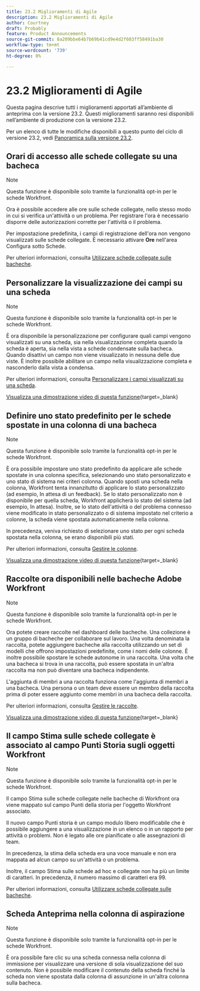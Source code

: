 ```yaml
---
title: 23.2 Miglioramenti di Agile
description: 23.2 Miglioramenti di Agile
author: Courtney
draft: Probably
feature: Product Announcements
source-git-commit: 8a209bbe64b7b69b41cd9e4d2f603ff58491ba30
workflow-type: tm+mt
source-wordcount: '739'
ht-degree: 0%

---
```


# 23.2 Miglioramenti di Agile

Questa pagina descrive tutti i miglioramenti apportati all’ambiente di anteprima con la versione 23.2. Questi miglioramenti saranno resi disponibili nell’ambiente di produzione con la versione 23.2.

Per un elenco di tutte le modifiche disponibili a questo punto del ciclo di versione 23.2, vedi [Panoramica sulla versione 23.2](/help/quicksilver/product-announcements/product-releases/23.2-release-activity/23-2-release-overview.md).

<!--

## Iteration functionality available in Adobe Workfront Boards

Several new features available in Workfront Boards make it possible to use agile Scrum functionality. These features include:

* Workstreams for grouping boards related to the same team, and collaborating on work
* A list of cards, or backlog of work, with the option to use sources to connect cards to Workfront tasks and issues
* Iteration planning and iteration process boards

Note that collections have been renamed to workstreams. Workstreams help you visualize data in different ways. You can display items on cards in a list, on a board, or on an iteration. Cards in a workstream can also be shared among multiple boards. You can easily facilitate workflows using cards and boards in a workstream.

For more information, see [Manage workstreams](/help/quicksilver/agile/use-boards-agile-planning-tools/manage-collections.md), [Create an iteration](/help/quicksilver/agile/use-boards-agile-planning-tools/create-an-iteration.md), and [Use the card list](/help/quicksilver/agile/use-boards-agile-planning-tools/use-card-list.md). Second two articles will not be available in Main until I publish my branch.

## Add tasks and issues to Boards workstreams from lists and reports

You can now add existing tasks or issues to a workstream in Workfront Boards directly from a list or report view. Any items you add to the workstream are added to the card list as unplanned cards.

For more information, see [Add existing tasks or issues to a board](/help/quicksilver/agile/get-started-with-boards/add-card-from-list-to-board.md).

-->

## Orari di accesso alle schede collegate su una bacheca

>[!NOTE]
>
>Questa funzione è disponibile solo tramite la funzionalità opt-in per le schede Workfront.

Ora è possibile accedere alle ore sulle schede collegate, nello stesso modo in cui si verifica un&#39;attività o un problema. Per registrare l&#39;ora è necessario disporre delle autorizzazioni corrette per l&#39;attività o il problema.

Per impostazione predefinita, i campi di registrazione dell&#39;ora non vengono visualizzati sulle schede collegate. È necessario attivare **Ore** nell&#39;area Configura sotto Schede.

Per ulteriori informazioni, consulta [Utilizzare schede collegate sulle bacheche](/help/quicksilver/agile/get-started-with-boards/connected-cards.md).

## Personalizzare la visualizzazione dei campi su una scheda

>[!NOTE]
>
>Questa funzione è disponibile solo tramite la funzionalità opt-in per le schede Workfront.


È ora disponibile la personalizzazione per configurare quali campi vengono visualizzati su una scheda, sia nella visualizzazione completa quando la scheda è aperta, sia nella vista a schede condensate sulla bacheca. Quando disattivi un campo non viene visualizzato in nessuna delle due viste. È inoltre possibile abilitare un campo nella visualizzazione completa e nasconderlo dalla vista a condensa.

Per ulteriori informazioni, consulta [Personalizzare i campi visualizzati su una scheda](/help/quicksilver/agile/get-started-with-boards/customize-fields-on-card.md).

[Visualizza una dimostrazione video di questa funzione](https://video.tv.adobe.com/v/3415710/){target=_blank}

## Definire uno stato predefinito per le schede spostate in una colonna di una bacheca

>[!NOTE]
>
>Questa funzione è disponibile solo tramite la funzionalità opt-in per le schede Workfront.

È ora possibile impostare uno stato predefinito da applicare alle schede spostate in una colonna specifica, selezionando uno stato personalizzato e uno stato di sistema nei criteri colonna. Quando sposti una scheda nella colonna, Workfront tenta innanzitutto di applicare lo stato personalizzato (ad esempio, In attesa di un feedback). Se lo stato personalizzato non è disponibile per quella scheda, Workfront applicherà lo stato del sistema (ad esempio, In attesa). Inoltre, se lo stato dell&#39;attività o del problema connesso viene modificato in stato personalizzato o di sistema impostato nel criterio a colonne, la scheda viene spostata automaticamente nella colonna.

In precedenza, veniva richiesto di selezionare uno stato per ogni scheda spostata nella colonna, se erano disponibili più stati.

Per ulteriori informazioni, consulta [Gestire le colonne](/help/quicksilver/agile/get-started-with-boards/manage-board-columns.md).

[Visualizza una dimostrazione video di questa funzione](https://video.tv.adobe.com/v/3415711/){target=_blank}

## Raccolte ora disponibili nelle bacheche Adobe Workfront

>[!NOTE]
>
>Questa funzione è disponibile solo tramite la funzionalità opt-in per le schede Workfront.

Ora potete creare raccolte nel dashboard delle bacheche. Una collezione è un gruppo di bacheche per collaborare sul lavoro. Una volta denominata la raccolta, potete aggiungere bacheche alla raccolta utilizzando un set di modelli che offrono impostazioni predefinite, come i nomi delle colonne. È inoltre possibile spostare le schede autonome in una raccolta. Una volta che una bacheca si trova in una raccolta, può essere spostata in un&#39;altra raccolta ma non può diventare una bacheca indipendente.

L&#39;aggiunta di membri a una raccolta funziona come l&#39;aggiunta di membri a una bacheca. Una persona o un team deve essere un membro della raccolta prima di poter essere aggiunto come membri in una bacheca della raccolta.

Per ulteriori informazioni, consulta [Gestire le raccolte](/help/quicksilver/agile/use-boards-agile-planning-tools/manage-collections.md).

[Visualizza una dimostrazione video di questa funzione](https://video.tv.adobe.com/v/3415609/){target=_blank}

## Il campo Stima sulle schede collegate è associato al campo Punti Storia sugli oggetti Workfront

>[!NOTE]
>
>Questa funzione è disponibile solo tramite la funzionalità opt-in per le schede Workfront.

Il campo Stima sulle schede collegate nelle bacheche di Workfront ora viene mappato sul campo Punti della storia per l&#39;oggetto Workfront associato.

Il nuovo campo Punti storia è un campo modulo libero modificabile che è possibile aggiungere a una visualizzazione in un elenco o in un rapporto per attività o problemi. Non è legato alle ore pianificate o alle assegnazioni di team.

In precedenza, la stima della scheda era una voce manuale e non era mappata ad alcun campo su un&#39;attività o un problema.

Inoltre, il campo Stima sulle schede ad hoc e collegate non ha più un limite di caratteri. In precedenza, il numero massimo di caratteri era 99.

Per ulteriori informazioni, consulta [Utilizzare schede collegate sulle bacheche](/help/quicksilver/agile/get-started-with-boards/connected-cards.md).

## Scheda Anteprima nella colonna di aspirazione

>[!NOTE]
>
>Questa funzione è disponibile solo tramite la funzionalità opt-in per le schede Workfront.

È ora possibile fare clic su una scheda connessa nella colonna di immissione per visualizzare una versione di sola visualizzazione del suo contenuto. Non è possibile modificare il contenuto della scheda finché la scheda non viene spostata dalla colonna di assunzione in un&#39;altra colonna sulla bacheca.
